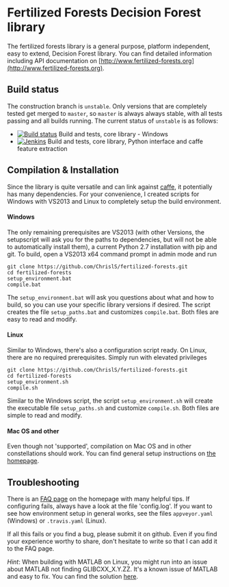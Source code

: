 # Fertilized Forests Decision Forest library

The fertilized forests library is a general purpose, platform independent, easy
to extend, Decision Forest library. You can find detailed information including 
API documentation on [http://www.fertilized-forests.org](http://www.fertilized-forests.org).

## Build status

The construction branch is `unstable`. Only versions that are completely tested
get merged to `master`, so `master` is always always stable, with all tests passing and all builds running. The current status of `unstable` is as follows:

* [![Build status](https://ci.appveyor.com/api/projects/status/ypw6pxe1sp26hv62?svg=true)](https://ci.appveyor.com/project/ChrislS/fertilized-forests) Build and tests, core library - Windows
* [![Jenkins](https://img.shields.io/jenkins/s/http/www.christophlassner.de/jenkins/fertilized-continuous-release-caffe.svg)]() Build and tests, core library, Python interface and caffe feature extraction

## Compilation & Installation

Since the library is quite versatile and can link against [caffe](http://caffe.berkeleyvision.org), it potentially has many dependencies. For
your convenience, I created scripts for Windows with VS2013 and Linux to
completely setup the build environment.

#### Windows

The only remaining prerequisites are VS2013 (with other Versions, the setupscript will ask you for the paths to dependencies, but will not be able to automatically install them), a current Python 2.7 installation with pip and git. To build, open a VS2013 x64 command prompt in admin mode and run 

    git clone https://github.com/ChrislS/fertilized-forests.git
    cd fertilized-forests
    setup_environment.bat
    compile.bat

The `setup_environment.bat` will ask you questions about what and how to build,
so you can use your specific library versions if desired. The script creates
the file `setup_paths.bat` and customizes `compile.bat`.
Both files are easy to read and modify.

#### Linux

Similar to Windows, there's also a configuration script ready. On Linux,
there are no required prerequisites. Simply run with elevated privileges

    git clone https://github.com/ChrislS/fertilized-forests.git
    cd fertilized-forests
    setup_environment.sh
    compile.sh

Similar to the Windows script, the script `setup_environment.sh` will create
the executable file `setup_paths.sh` and customize `compile.sh`.
Both files are simple to read and modify.

#### Mac OS and other

Even though not 'supported', compilation on Mac OS and in other constellations
should work. You can find general setup instructions on [the homepage](http://www.multimedia-computing.de/fertilized/pages/compiling.html).

## Troubleshooting

There is an [FAQ page](http://www.multimedia-computing.de/fertilized/pages/faq-troubleshooting.html) on the homepage with many helpful tips. If configuring
fails, always have a look at the file 'config.log'. If you want to see how
environment setup in general works, see the files `appveyor.yaml` (Windows) or
`.travis.yaml` (Linux).

If all this fails or you find a bug, please submit it on github. Even if you
find your experience worthy to share, don't hesitate to write so that I can
add it to the FAQ page.

_Hint_: When building with MATLAB on Linux, you might run into an issue about MATLAB not finding GLIBCXX_X.Y.ZZ. It's a known issue of MATLAB and easy to fix. You can
find the solution [here](https://fantasticzr.wordpress.com/2013/05/29/matlab-error-libstdc-so-version-glibcxx_3-4-15-not-found/).
